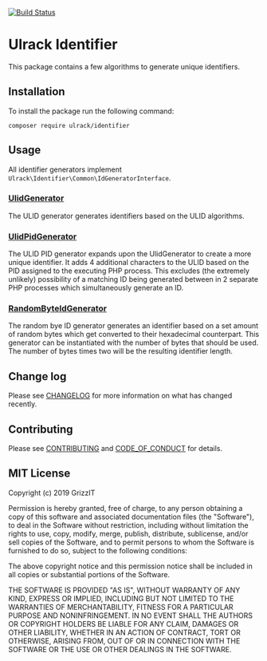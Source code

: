 [![Build Status](https://travis-ci.com/ulrack/identifier.svg?branch=master)](https://travis-ci.com/ulrack/identifier)

# Ulrack Identifier

This package contains a few algorithms to generate unique identifiers.

## Installation

To install the package run the following command:

```
composer require ulrack/identifier
```

## Usage

All identifier generators implement `Ulrack\Identifier\Common\IdGeneratorInterface`.

### [UlidGenerator](src/Component/UlidGenerator.php)

The ULID generator generates identifiers based on the ULID algorithms.

### [UlidPidGenerator](src/Component/UlidPidGenerator.php)

The ULID PID generator expands upon the UlidGenerator to create a more
unique identifier. It adds 4 additional characters to the ULID based
on the PID assigned to the executing PHP process. This excludes (the
extremely unlikely) possibility of a matching ID being generated
between in 2 separate PHP processes which simultaneously generate an
ID.

### [RandomByteIdGenerator](src/Component/RandomByteIdGenerator.php)

The random bye ID generator generates an identifier based on a set amount of
random bytes which get converted to their hexadecimal counterpart.
This generator can be instantiated with the number of bytes that should be used.
The number of bytes times two will be the resulting identifier length.

## Change log

Please see [CHANGELOG](CHANGELOG.md) for more information on what has changed recently.

## Contributing

Please see [CONTRIBUTING](CONTRIBUTING.md) and [CODE_OF_CONDUCT](CODE_OF_CONDUCT.md) for details.

## MIT License

Copyright (c) 2019 GrizzIT

Permission is hereby granted, free of charge, to any person obtaining a copy
of this software and associated documentation files (the "Software"), to deal
in the Software without restriction, including without limitation the rights
to use, copy, modify, merge, publish, distribute, sublicense, and/or sell
copies of the Software, and to permit persons to whom the Software is
furnished to do so, subject to the following conditions:

The above copyright notice and this permission notice shall be included in all
copies or substantial portions of the Software.

THE SOFTWARE IS PROVIDED "AS IS", WITHOUT WARRANTY OF ANY KIND, EXPRESS OR
IMPLIED, INCLUDING BUT NOT LIMITED TO THE WARRANTIES OF MERCHANTABILITY,
FITNESS FOR A PARTICULAR PURPOSE AND NONINFRINGEMENT. IN NO EVENT SHALL THE
AUTHORS OR COPYRIGHT HOLDERS BE LIABLE FOR ANY CLAIM, DAMAGES OR OTHER
LIABILITY, WHETHER IN AN ACTION OF CONTRACT, TORT OR OTHERWISE, ARISING FROM,
OUT OF OR IN CONNECTION WITH THE SOFTWARE OR THE USE OR OTHER DEALINGS IN THE
SOFTWARE.
